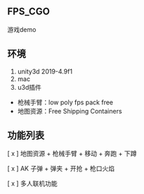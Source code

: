## FPS_CGO
游戏demo
## 环境
1. unity3d 2019-4.9f1
2. mac
3. u3d插件 

* 枪械手臂：low poly fps pack free
* 地图资源：Free Shipping Containers


## 功能列表
[ x ] 地图资源 + 枪械手臂 + 移动 + 奔跑 + 下蹲

[ x ] AK 子弹 + 弹夹 + 开抢 + 枪口火焰 

[ x ] 多人联机功能

